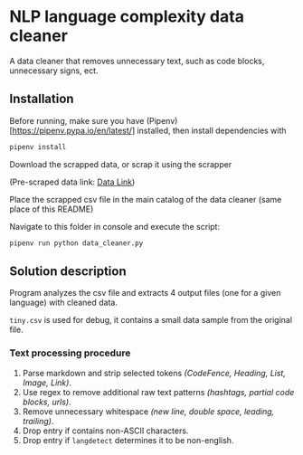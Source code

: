 # NLP language complexity data cleaner

A data cleaner that removes unnecessary text, such as code blocks, unnecessary signs, ect.

## Installation

Before running, make sure you have (Pipenv)[https://pipenv.pypa.io/en/latest/] installed, then install dependencies with

```sh
pipenv install
```

Download the scrapped data, or scrap it using the scrapper

(Pre-scraped data link: [Data Link](https://drive.google.com/uc?export=download&id=1BrTQHTMAvPC54rGmWMs0e_ATTgRD1NFz))

Place the scrapped csv file in the main catalog of the data cleaner (same place of this README)

Navigate to this folder in console and execute the script:

```sh
pipenv run python data_cleaner.py
```

## Solution description

Program analyzes the csv file and extracts 4 output files (one for a given language) with cleaned data.

`tiny.csv` is used for debug, it contains a small data sample from the original file.

### Text processing procedure

1. Parse markdown and strip selected tokens _(CodeFence, Heading, List, Image, Link)_.
2. Use regex to remove additional raw text patterns _(hashtags, partial code blocks, urls)_.
3. Remove unnecessary whitespace _(new line, double space, leading, trailing)_.
4. Drop entry if contains non-ASCII characters.
5. Drop entry if `langdetect` determines it to be non-english.
